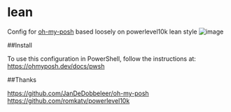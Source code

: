 # lean

Config for <a href="https://github.com/JanDeDobbeleer/oh-my-posh">oh-my-posh</a> based loosely on powerlevel10k lean style
![image](https://user-images.githubusercontent.com/31895026/131591768-c6ba39f3-20a3-481c-aa17-bfa9cf873244.png)

##Install

To use this configuration in PowerShell, follow the instructions at: https://ohmyposh.dev/docs/pwsh

##Thanks

https://github.com/JanDeDobbeleer/oh-my-posh
https://github.com/romkatv/powerlevel10k
